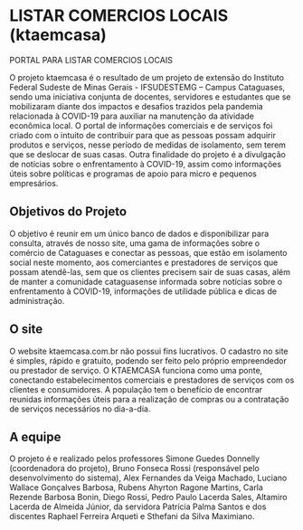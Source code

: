 # LISTAR COMERCIOS LOCAIS (ktaemcasa)
PORTAL PARA LISTAR COMERCIOS LOCAIS

O projeto ktaemcasa é o resultado de um projeto de extensão do Instituto Federal Sudeste de Minas Gerais - IFSUDESTEMG – Campus Cataguases, sendo uma iniciativa conjunta de docentes, servidores e estudantes que se mobilizaram diante dos impactos e desafios trazidos pela pandemia relacionada à COVID-19 para auxiliar na manutenção da atividade econômica local. 
O portal de informações comerciais e de serviços foi criado com o intuito de contribuir para que as pessoas possam adquirir produtos e serviços, nesse período de medidas de isolamento, sem terem que se deslocar de suas casas. Outra finalidade do projeto é a divulgação de notícias sobre o enfrentamento à COVID-19, assim como informações úteis sobre políticas e programas de apoio para micro e pequenos empresários.

## Objetivos do Projeto
O objetivo é reunir em um único banco de dados e disponibilizar para consulta, através de nosso site, uma gama de informações sobre o comércio de Cataguases e conectar as pessoas, que estão em isolamento social neste momento, aos comerciantes e prestadores de serviços que possam atendê-las, sem que os clientes precisem sair de suas casas, além de manter a comunidade cataguasense informada sobre notícias sobre o enfrentamento à COVID-19, informações de utilidade pública e dicas de administração.

## O site
O website ktaemcasa.com.br não possui fins lucrativos. O cadastro no site é simples, rápido e gratuito, podendo ser feito pelo próprio empreendedor ou prestador de serviço.  O KTAEMCASA funciona como uma ponte, conectando estabelecimentos comerciais e prestadores de serviços com os clientes e consumidores. A população tem o benefício de encontrar reunidas informações úteis para a realização de compras ou a contratação de serviços necessários no dia-a-dia.

## A equipe
O projeto é e realizado pelos professores Simone Guedes Donnelly (coordenadora do projeto), Bruno Fonseca Rossi (responsável pelo desenvolvimento do sistema), Alex Fernandes da Veiga Machado, Luciano Wallace Gonçalves Barbosa, Rubens Ahyrton Ragone Martins, Carla Rezende Barbosa Bonin, Diego Rossi, Pedro Paulo Lacerda Sales, Altamiro Lacerda de Almeida Júnior, da servidora Patrícia Palma Santos e dos discentes Raphael Ferreira Arqueti e Sthefani da Silva Maximiano.
